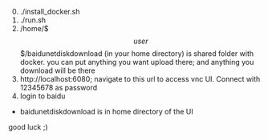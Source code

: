 0. ./install_docker.sh
1. ./run.sh
2. /home/$$$user$$$/baidunetdiskdownload (in your home directory) is shared folder with docker. you can put anything you want upload there; and anything you download will be there
3. http://localhost:6080; navigate to this url to access vnc UI. Connect with 12345678 as password
4. login to baidu
 
- baidunetdiskdownload is in home directory of the UI

good luck ;)
